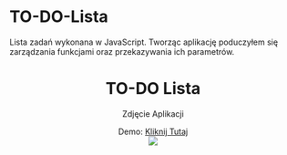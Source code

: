 # TO-DO-Lista
Lista zadań wykonana w JavaScript. Tworząc aplikację poduczyłem się zarządzania funkcjami oraz przekazywania ich parametrów.

<center><h1>TO-DO Lista</h1></center>
<center><p>Zdjęcie Aplikacji</p></center>


<center>Demo: <a href="https://rpodraza.pl/demo11/">Kliknij Tutaj</a></center>

<center><img src="https://rpodraza.pl/img/projekty/todo.png"></img></center>



